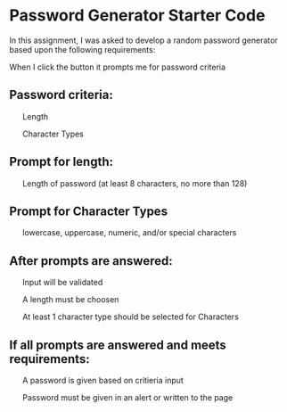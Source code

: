 # Password Generator Starter Code

In this assignment, I was asked to develop a random password generator based upon the following requirements:

When I click the button it prompts me for password criteria

<b><h2>Password criteria:</b></h2>
<ul>Length</ul>
<ul>Character Types</ul>

<b><h2>Prompt for length:</b></h2>
<ul>Length of password (at least 8 characters, no more than 128)</ul>

<b><h2>Prompt for Character Types</b></h2>
<ul>lowercase, uppercase, numeric, and/or special characters</ul>

<b><h2>After prompts are answered:</b></h2>
<ul>Input will be validated</ul>
<ul>A length must be choosen</ul>
<ul>At least 1 character type should be selected for Characters</ul>

<b><h2>If all prompts are answered and meets requirements:</b></h2>
<ul>A password is given based on critieria input</ul>
<ul>Password must be given in an alert or written to the page</ul>

